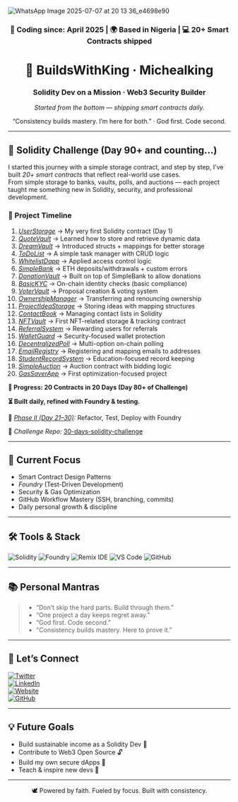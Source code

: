 
![WhatsApp Image 2025-07-07 at 20 13 36_e4698e90](https://github.com/user-attachments/assets/13a6f43f-6c08-4726-b4e6-bdd8f2ab7b16)
<h3 align="center"> 📅 Coding since: April 2025 | 🌍 Based in Nigeria | 💻 20+ Smart Contracts shipped </h3>

<h1 align="center">👑 BuildsWithKing · Michealking</h1>
<h3 align="center">Solidity Dev on a Mission · Web3 Security Builder</h3>
<p align="center"><em>Started from the bottom — shipping smart contracts daily.</em></p>

<p align="center">“Consistency builds mastery. I’m here for both.” · God first. Code second.</p>

---

## 🚀 Solidity Challenge (Day 90+ and counting...)

I started this journey with a simple storage contract, and step by step, I’ve built *20+ smart contracts* that reflect real-world use cases.  
From simple storage to banks, vaults, polls, and auctions — each project taught me something new in Solidity, security, and professional development.  

### 🧱 Project Timeline
1. *[UserStorage](https://github.com/BuildsWithKing/30-days-solidity-challenge/blob/main/Day001-UserStorage/src/UserStorage.sol)* → My very first Solidity contract (Day 1)  
2. *[QuoteVault](https://github.com/BuildsWithKing/30-days-solidity-challenge/blob/main/Day002-QuoteVault/src/QuoteVault.sol)* → Learned how to store and retrieve dynamic data  
3. *[DreamVault](https://github.com/BuildsWithKing/30-days-solidity-challenge/blob/main/Day003-DreamVault/src/DreamVault.sol)* → Introduced structs + mappings for better storage  
4. *[ToDoList](https://github.com/BuildsWithKing/30-days-solidity-challenge/blob/main/Day004-ToDoList/src/ToDoList.sol)* → A simple task manager with CRUD logic  
5. *[WhitelistDapp](https://github.com/BuildsWithKing/30-days-solidity-challenge/blob/main/Day005-WhitelistDapp/src/WhitelistDapp.sol)* → Applied access control logic  
6. *[SimpleBank](https://github.com/BuildsWithKing/30-days-solidity-challenge/blob/main/Day006-SimpleBank/src/SimpleBank.sol)* → ETH deposits/withdrawals + custom errors  
7. *[DonationVault](https://github.com/BuildsWithKing/30-days-solidity-challenge/blob/main/Day007-DonationVaultDapp/src/DonationVaultDapp.sol)* → Built on top of SimpleBank to allow donations  
8. *[BasicKYC](https://github.com/BuildsWithKing/30-days-solidity-challenge/blob/main/Day008-BasicKYC/src/BasicKYC.sol)* → On-chain identity checks (basic compliance)  
9. *[VoterVault](https://github.com/BuildsWithKing/30-days-solidity-challenge/blob/main/Day009-VoterVault/src/VoterVault.sol)* → Proposal creation & voting system  
10. *[OwnershipManager](https://github.com/BuildsWithKing/30-days-solidity-challenge/blob/main/Day010-OwnershipManager/src/OwnershipManager.sol)* → Transferring and renouncing ownership  
11. *[ProjectIdeaStorage](https://github.com/BuildsWithKing/30-days-solidity-challenge/blob/main/Day011-ProjectIdeaStorage/src/ProjectIdeaStorage.sol)* → Storing ideas with mapping structures  
12. *[ContactBook](https://github.com/BuildsWithKing/30-days-solidity-challenge/blob/main/Day012-ContactBook/src/ContactBook.sol)* → Managing contact lists in Solidity  
13. *[NFTVault](https://github.com/BuildsWithKing/30-days-solidity-challenge/blob/main/Day013-NFTVault/src/NFTVault.sol)* → First NFT-related storage & tracking contract  
14. *[ReferralSystem](https://github.com/BuildsWithKing/30-days-solidity-challenge/blob/main/Day014-ReferralSystem/src/ReferralSystem.sol)* → Rewarding users for referrals  
15. *[WalletGuard](https://github.com/BuildsWithKing/30-days-solidity-challenge/blob/main/Day015-WalletGuard/src/WalletGuard.sol)* → Security-focused wallet protection  
16. *[DecentralizedPoll](https://github.com/BuildsWithKing/30-days-solidity-challenge/blob/main/Day016-DecentralizedPoll/DecentralizedPoll/src/DecentralizedPoll.sol)* → Multi-option on-chain polling  
17. *[EmailRegistry](https://github.com/BuildsWithKing/30-days-solidity-challenge/blob/main/Day017-EmailRegistry/src/EmailRegistry.sol)* → Registering and mapping emails to addresses  
18. *[StudentRecordSystem](https://github.com/BuildsWithKing/30-days-solidity-challenge/tree/main/Day018-StudentRecordSystem/src)* → Education-focused record keeping  
19. *[SimpleAuction](https://github.com/BuildsWithKing/30-days-solidity-challenge/tree/main/Day019-SimpleAuction/src)* → Auction contract with bidding logic  
20. *[GasSaverApp](https://github.com/BuildsWithKing/30-days-solidity-challenge/tree/main/Day020-GasSaverApp/src)* → First optimization-focused project  

**🔑 Progress: 20 Contracts in 20 Days (Day 80+ of Challenge)** 

**⏳ Built daily, refined with Foundry & testing.** 

🧪 *[Phase II (Day 21–30)](https://github.com/BuildsWithKing/21-30-foundry-test-deploy):* Refactor, Test, Deploy with Foundry

📂 *Challenge Repo:* [30-days-solidity-challenge](https://github.com/BuildsWithKing/30-days-solidity-challenge)  

---

## 🧠 Current Focus
- Smart Contract Design Patterns  
- *Foundry* (Test-Driven Development)
- Security & Gas Optimization 
- GitHub Workflow Mastery (SSH, branching, commits)  
- Daily personal growth & discipline  

---

## 🛠 Tools & Stack
![Solidity](https://img.shields.io/badge/Solidity-%23363636.svg?style=for-the-badge&logo=solidity&logoColor=white)
![Foundry](https://img.shields.io/badge/Foundry-%23E34F26.svg?style=for-the-badge)
![Remix IDE](https://img.shields.io/badge/Remix%20IDE-2C2C2C?style=for-the-badge&logo=ethereum&logoColor=white)
![VS Code](https://img.shields.io/badge/VS%20Code-007ACC?style=for-the-badge&logo=visual-studio-code&logoColor=white)
![GitHub](https://img.shields.io/badge/GitHub-181717.svg?style=for-the-badge&logo=github&logoColor=white)

---

## 📚 Personal Mantras
> - “Don’t skip the hard parts. Build through them.”  
> - “One project a day keeps regret away.”  
> - “God first. Code second.”
> - "Consistency builds mastery. Here to prove it."  

---

## 🔗 Let’s Connect
[![Twitter](https://img.shields.io/badge/X%20(Twitter)-000000.svg?style=for-the-badge&logo=twitter&logoColor=white)](https://twitter.com/BuildsWithKing)  
[![LinkedIn](https://img.shields.io/badge/LinkedIn-0A66C2.svg?style=for-the-badge&logo=linkedin&logoColor=white)](https://www.linkedin.com/in/michealking-buildswithking-89724434a?utm_source=share&utm_campaign=share_via&utm_content=profile&utm_medium=android_app)  
[![Website](https://img.shields.io/badge/Website-000000.svg?style=for-the-badge&logo=About.me&logoColor=white)](https://buildswithking.vercel.app)  
[![GitHub](https://img.shields.io/badge/30%20Days%20of%20Solidity-181717.svg?style=for-the-badge&logo=github&logoColor=white)](https://github.com/BuildsWithKing)  

---

## 💡 Future Goals
- Build sustainable income as a Solidity Dev 🏦  
- Contribute to Web3 Open Source 🔓  
- Build my own secure dApps 🚀  
- Teach & inspire new devs 📢  

---

<p align="center">🕊 Powered by faith. Fueled by focus. Built with consistency.</p>

